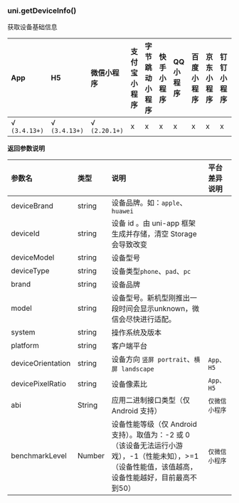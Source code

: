 ### uni.getDeviceInfo()

获取设备基础信息

|App|H5|微信小程序|支付宝小程序|字节跳动小程序|快手小程序|QQ小程序|百度小程序|京东小程序|钉钉小程序|飞书小程序|
|:-|:-|:-|:-|:-|:-|:-|:-|:-|:-|:-|
|√ `(3.4.13+)`|√ `(3.4.13+)`|√ `(2.20.1+)`|x|x|x|x|x|x|x|x|

**返回参数说明**

|参数名|类型|说明|平台差异说明|
|:-|:-|:-|:-|
|deviceBrand|string|设备品牌。如：`apple`、`huawei`||
|deviceId|string|设备 id	。由 uni-app 框架生成并存储，清空 Storage 会导致改变||
|deviceModel|string|设备型号||
|deviceType|string|设备类型`phone`、`pad`、`pc`||
|brand|string|设备品牌||
|model|string|设备型号。新机型刚推出一段时间会显示unknown，微信会尽快进行适配。||
|system|string|操作系统及版本||
|platform|string|客户端平台||
|deviceOrientation|string|设备方向 `竖屏 portrait`、`横屏 landscape`|`App、H5`|
|devicePixelRatio|string|设备像素比|`App、H5`|
|abi	|String|应用二进制接口类型（仅 Android 支持）|`仅微信小程序`|
|benchmarkLevel|Number|设备性能等级（仅 Android 支持）。取值为：-2 或 0（该设备无法运行小游戏），-1（性能未知），>=1（设备性能值，该值越高，设备性能越好，目前最高不到50）|`仅微信小程序`|